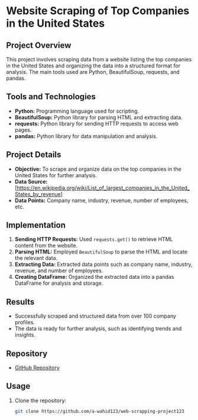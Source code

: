 # Website Scraping of Top Companies in the United States

## Project Overview
This project involves scraping data from a website listing the top companies in the United States and organizing the data into a structured format for analysis. The main tools used are Python, BeautifulSoup, requests, and pandas.

## Tools and Technologies
- **Python:** Programming language used for scripting.
- **BeautifulSoup:** Python library for parsing HTML and extracting data.
- **requests:** Python library for sending HTTP requests to access web pages.
- **pandas:** Python library for data manipulation and analysis.

## Project Details
- **Objective:** To scrape and organize data on the top companies in the United States for further analysis.
- **Data Source:** [https://en.wikipedia.org/wiki/List_of_largest_companies_in_the_United_States_by_revenue]
- **Data Points:** Company name, industry, revenue, number of employees, etc.

## Implementation
1. **Sending HTTP Requests:** Used `requests.get()` to retrieve HTML content from the website.
2. **Parsing HTML:** Employed `BeautifulSoup` to parse the HTML and locate the relevant data.
3. **Extracting Data:** Extracted data points such as company name, industry, revenue, and number of employees.
4. **Creating DataFrame:** Organized the extracted data into a pandas DataFrame for analysis and storage.

## Results
- Successfully scraped and structured data from over 100 company profiles.
- The data is ready for further analysis, such as identifying trends and insights.

## Repository
- [GitHub Repository](https://github.com/a-wahid123/web-scrapping-project123)

## Usage
1. Clone the repository:
   ```bash
   git clone https://github.com/a-wahid123/web-scrapping-project123
